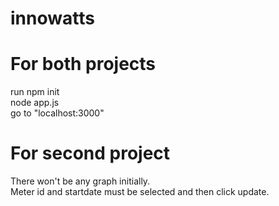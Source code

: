 # innowatts

# For both projects
run npm init </br>
node app.js </br>
go to "localhost:3000"
</br>
# For second project
There won't be any graph initially.</br>
Meter id and startdate must be selected and then click update.
